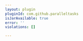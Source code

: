 ```yaml
---
layout: plugin
pluginId: com.github.paralleltasks
isJarAvailable: true
error: ''
violations: []

---
```

